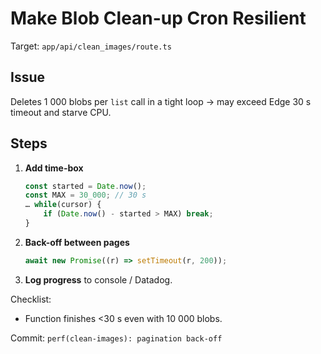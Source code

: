 # Make Blob Clean-up Cron Resilient

Target: `app/api/clean_images/route.ts`

## Issue

Deletes 1 000 blobs per `list` call in a tight loop → may exceed Edge 30 s
timeout and starve CPU.

## Steps

1. **Add time-box**

   ```ts
   const started = Date.now();
   const MAX = 30_000; // 30 s
   … while(cursor) {
       if (Date.now() - started > MAX) break;
   }
   ```

2. **Back-off between pages**

   ```ts
   await new Promise((r) => setTimeout(r, 200));
   ```

3. **Log progress** to console / Datadog.

Checklist:

- Function finishes <30 s even with 10 000 blobs.

Commit: `perf(clean-images): pagination back-off`
